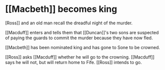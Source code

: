 # [[Macbeth]] becomes king

[Ross]] and an old man recall the dreadful night of the murder.

[[Macduff]] enters and tells them that [[Duncan]]'s two sons are suspected of paying the guards to commit the murder because they have now fled.

[[Macbeth]] has been nominated king and has gone to Sone to be crowned.

[[Ross]] asks [[Macduff]] whether he will go to the crowning. [[Macduff]] says he will not, but will return home to Fife. [[Ross]] intends to go.